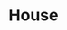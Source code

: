 ---
title: House
layout: revealjs-talkabout
script: 
- I live in a/an ___. 
- I have lived there for ___. 
- My address is ___. 
- My (house・apartment) is big/small.  
- Its color is ___. 
- In my house there is・are ___ rooms. 
- There (is・are) ___ bedrooms. 
- There (is・are) ___ bathrooms. 
- There (is・are) also ___kitchen(s), 
- ___living room(s), 
- and _____dining room(s). 
- There (is・are) also ___ garage(s). 
- There is (isn't) a garden. 
- There is (isn't) a swimming pool. 
- There is (isn't) an attic. 
- There is (isn't) a basement. 
- In front of the house, there's ___. 
- In the back of the house, there's ____. 
- On the right there's ___, and on the left there's ___. 
- Near my house there is・are ___. 
- What I like most about my house is ___.
- What I like the least about my house is ___. 
- My neighborhood is (very・not so) good. 
---